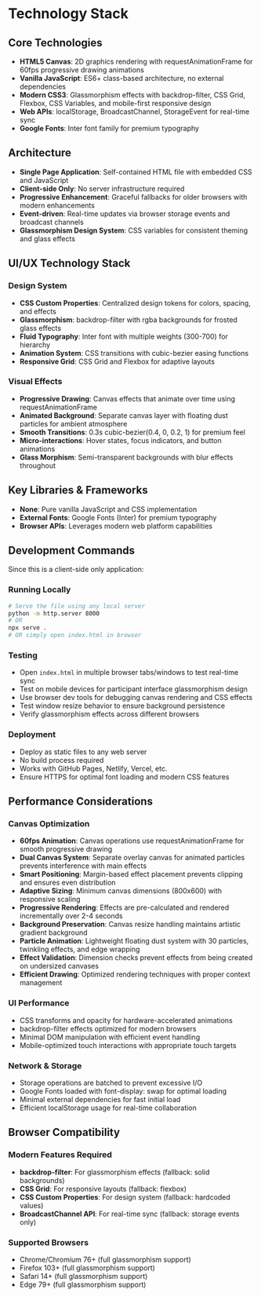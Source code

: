 # Technology Stack

## Core Technologies

- **HTML5 Canvas**: 2D graphics rendering with requestAnimationFrame for 60fps progressive drawing animations
- **Vanilla JavaScript**: ES6+ class-based architecture, no external dependencies
- **Modern CSS3**: Glassmorphism effects with backdrop-filter, CSS Grid, Flexbox, CSS Variables, and mobile-first responsive design
- **Web APIs**: localStorage, BroadcastChannel, StorageEvent for real-time sync
- **Google Fonts**: Inter font family for premium typography

## Architecture

- **Single Page Application**: Self-contained HTML file with embedded CSS and JavaScript
- **Client-side Only**: No server infrastructure required
- **Progressive Enhancement**: Graceful fallbacks for older browsers with modern enhancements
- **Event-driven**: Real-time updates via browser storage events and broadcast channels
- **Glassmorphism Design System**: CSS variables for consistent theming and glass effects

## UI/UX Technology Stack

### Design System

- **CSS Custom Properties**: Centralized design tokens for colors, spacing, and effects
- **Glassmorphism**: backdrop-filter with rgba backgrounds for frosted glass effects
- **Fluid Typography**: Inter font with multiple weights (300-700) for hierarchy
- **Animation System**: CSS transitions with cubic-bezier easing functions
- **Responsive Grid**: CSS Grid and Flexbox for adaptive layouts

### Visual Effects

- **Progressive Drawing**: Canvas effects that animate over time using requestAnimationFrame
- **Animated Background**: Separate canvas layer with floating dust particles for ambient atmosphere
- **Smooth Transitions**: 0.3s cubic-bezier(0.4, 0, 0.2, 1) for premium feel
- **Micro-interactions**: Hover states, focus indicators, and button animations
- **Glass Morphism**: Semi-transparent backgrounds with blur effects throughout

## Key Libraries & Frameworks

- **None**: Pure vanilla JavaScript and CSS implementation
- **External Fonts**: Google Fonts (Inter) for premium typography
- **Browser APIs**: Leverages modern web platform capabilities

## Development Commands

Since this is a client-side only application:

### Running Locally

```bash
# Serve the file using any local server
python -m http.server 8000
# OR
npx serve .
# OR simply open index.html in browser
```

### Testing

- Open `index.html` in multiple browser tabs/windows to test real-time sync
- Test on mobile devices for participant interface glassmorphism design
- Use browser dev tools for debugging canvas rendering and CSS effects
- Test window resize behavior to ensure background persistence
- Verify glassmorphism effects across different browsers

### Deployment

- Deploy as static files to any web server
- No build process required
- Works with GitHub Pages, Netlify, Vercel, etc.
- Ensure HTTPS for optimal font loading and modern CSS features

## Performance Considerations

### Canvas Optimization

- **60fps Animation**: Canvas operations use requestAnimationFrame for smooth progressive drawing
- **Dual Canvas System**: Separate overlay canvas for animated particles prevents interference with main effects
- **Smart Positioning**: Margin-based effect placement prevents clipping and ensures even distribution
- **Adaptive Sizing**: Minimum canvas dimensions (800x600) with responsive scaling
- **Progressive Rendering**: Effects are pre-calculated and rendered incrementally over 2-4 seconds
- **Background Preservation**: Canvas resize handling maintains artistic gradient background
- **Particle Animation**: Lightweight floating dust system with 30 particles, twinkling effects, and edge wrapping
- **Effect Validation**: Dimension checks prevent effects from being created on undersized canvases
- **Efficient Drawing**: Optimized rendering techniques with proper context management

### UI Performance

- CSS transforms and opacity for hardware-accelerated animations
- backdrop-filter effects optimized for modern browsers
- Minimal DOM manipulation with efficient event handling
- Mobile-optimized touch interactions with appropriate touch targets

### Network & Storage

- Storage operations are batched to prevent excessive I/O
- Google Fonts loaded with font-display: swap for optimal loading
- Minimal external dependencies for fast initial load
- Efficient localStorage usage for real-time collaboration

## Browser Compatibility

### Modern Features Required

- **backdrop-filter**: For glassmorphism effects (fallback: solid backgrounds)
- **CSS Grid**: For responsive layouts (fallback: flexbox)
- **CSS Custom Properties**: For design system (fallback: hardcoded values)
- **BroadcastChannel API**: For real-time sync (fallback: storage events only)

### Supported Browsers

- Chrome/Chromium 76+ (full glassmorphism support)
- Firefox 103+ (full glassmorphism support)
- Safari 14+ (full glassmorphism support)
- Edge 79+ (full glassmorphism support)
